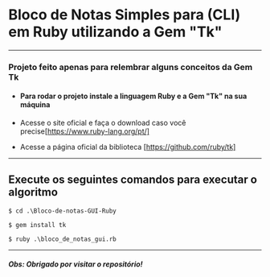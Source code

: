 # Bloco de Notas Simples para (CLI) em Ruby utilizando a Gem "Tk"
---
### Projeto feito apenas para relembrar alguns conceitos da Gem Tk

* #### Para rodar o projeto instale a linguagem Ruby e a Gem "Tk" na sua máquina

* Acesse o site oficial e faça o download caso você precise[https://www.ruby-lang.org/pt/]

* Acesse a página oficial da biblioteca [https://github.com/ruby/tk]

---

## Execute os seguintes comandos para executar o algoritmo

```
$ cd .\Bloco-de-notas-GUI-Ruby

$ gem install tk

$ ruby .\bloco_de_notas_gui.rb
```

---

##### Obs: Obrigado por visitar o repositório!
